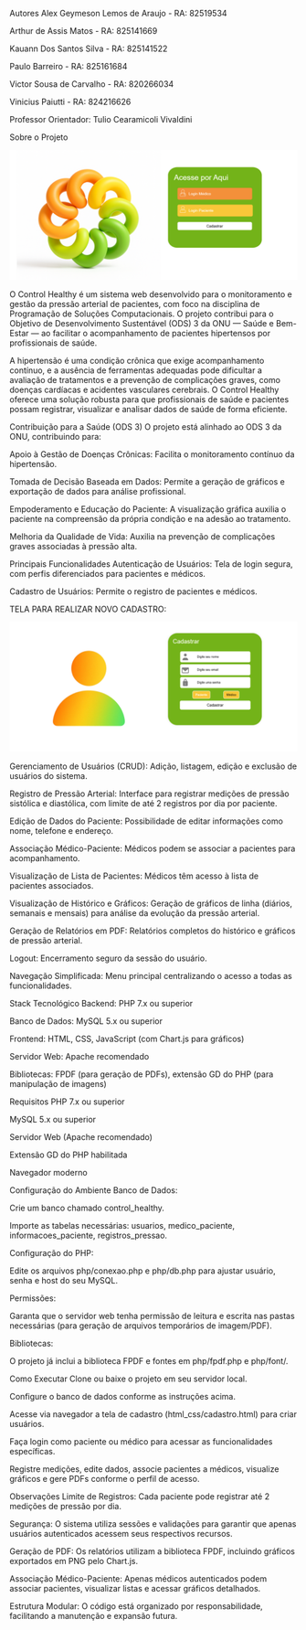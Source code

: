 Autores
Alex Geymeson Lemos de Araujo - RA: 82519534

Arthur de Assis Matos - RA: 825141669

Kauann Dos Santos Silva - RA: 825141522

Paulo Barreiro - RA: 825161684

Victor Sousa de Carvalho - RA: 820266034

Vinicius Paiutti - RA: 824216626

Professor Orientador:
Tulio Cearamicoli Vivaldini

Sobre o Projeto

![Screenshot mostrando a tela inicial do site](assets/TELA_INICIAL.png)


O Control Healthy é um sistema web desenvolvido para o monitoramento e gestão da pressão arterial de pacientes, com foco na disciplina de Programação de Soluções Computacionais. O projeto contribui para o Objetivo de Desenvolvimento Sustentável (ODS) 3 da ONU — Saúde e Bem-Estar — ao facilitar o acompanhamento de pacientes hipertensos por profissionais de saúde.

A hipertensão é uma condição crônica que exige acompanhamento contínuo, e a ausência de ferramentas adequadas pode dificultar a avaliação de tratamentos e a prevenção de complicações graves, como doenças cardíacas e acidentes vasculares cerebrais. O Control Healthy oferece uma solução robusta para que profissionais de saúde e pacientes possam registrar, visualizar e analisar dados de saúde de forma eficiente.

Contribuição para a Saúde (ODS 3)
O projeto está alinhado ao ODS 3 da ONU, contribuindo para:

Apoio à Gestão de Doenças Crônicas: Facilita o monitoramento contínuo da hipertensão.

Tomada de Decisão Baseada em Dados: Permite a geração de gráficos e exportação de dados para análise profissional.

Empoderamento e Educação do Paciente: A visualização gráfica auxilia o paciente na compreensão da própria condição e na adesão ao tratamento.

Melhoria da Qualidade de Vida: Auxilia na prevenção de complicações graves associadas à pressão alta.

Principais Funcionalidades
Autenticação de Usuários: Tela de login segura, com perfis diferenciados para pacientes e médicos.

Cadastro de Usuários: Permite o registro de pacientes e médicos.

TELA PARA REALIZAR NOVO CADASTRO:

![Screenshot mostrando a tela para realizar novo cadastro](assets/TELA_CADASTRO.png)

Gerenciamento de Usuários (CRUD): Adição, listagem, edição e exclusão de usuários do sistema.

Registro de Pressão Arterial: Interface para registrar medições de pressão sistólica e diastólica, com limite de até 2 registros por dia por paciente.

Edição de Dados do Paciente: Possibilidade de editar informações como nome, telefone e endereço.

Associação Médico-Paciente: Médicos podem se associar a pacientes para acompanhamento.

Visualização de Lista de Pacientes: Médicos têm acesso à lista de pacientes associados.

Visualização de Histórico e Gráficos: Geração de gráficos de linha (diários, semanais e mensais) para análise da evolução da pressão arterial.

Geração de Relatórios em PDF: Relatórios completos do histórico e gráficos de pressão arterial.

Logout: Encerramento seguro da sessão do usuário.

Navegação Simplificada: Menu principal centralizando o acesso a todas as funcionalidades.

Stack Tecnológico
Backend: PHP 7.x ou superior

Banco de Dados: MySQL 5.x ou superior

Frontend: HTML, CSS, JavaScript (com Chart.js para gráficos)

Servidor Web: Apache recomendado

Bibliotecas: FPDF (para geração de PDFs), extensão GD do PHP (para manipulação de imagens)

Requisitos
PHP 7.x ou superior

MySQL 5.x ou superior

Servidor Web (Apache recomendado)

Extensão GD do PHP habilitada

Navegador moderno

Configuração do Ambiente
Banco de Dados:

Crie um banco chamado control_healthy.

Importe as tabelas necessárias: usuarios, medico_paciente, informacoes_paciente, registros_pressao.

Configuração do PHP:

Edite os arquivos php/conexao.php e php/db.php para ajustar usuário, senha e host do seu MySQL.

Permissões:

Garanta que o servidor web tenha permissão de leitura e escrita nas pastas necessárias (para geração de arquivos temporários de imagem/PDF).

Bibliotecas:

O projeto já inclui a biblioteca FPDF e fontes em php/fpdf.php e php/font/.

Como Executar
Clone ou baixe o projeto em seu servidor local.

Configure o banco de dados conforme as instruções acima.

Acesse via navegador a tela de cadastro (html_css/cadastro.html) para criar usuários.

Faça login como paciente ou médico para acessar as funcionalidades específicas.

Registre medições, edite dados, associe pacientes a médicos, visualize gráficos e gere PDFs conforme o perfil de acesso.

Observações
Limite de Registros: Cada paciente pode registrar até 2 medições de pressão por dia.

Segurança: O sistema utiliza sessões e validações para garantir que apenas usuários autenticados acessem seus respectivos recursos.

Geração de PDF: Os relatórios utilizam a biblioteca FPDF, incluindo gráficos exportados em PNG pelo Chart.js.

Associação Médico-Paciente: Apenas médicos autenticados podem associar pacientes, visualizar listas e acessar gráficos detalhados.

Estrutura Modular: O código está organizado por responsabilidade, facilitando a manutenção e expansão futura.


